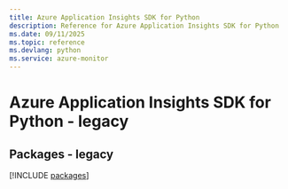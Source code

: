```yaml
---
title: Azure Application Insights SDK for Python
description: Reference for Azure Application Insights SDK for Python
ms.date: 09/11/2025
ms.topic: reference
ms.devlang: python
ms.service: azure-monitor
---
```

# Azure Application Insights SDK for Python - legacy
## Packages - legacy
[!INCLUDE [packages](application-insights-index.md)]